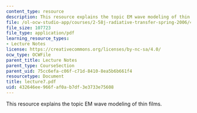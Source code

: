 ```yaml
---
content_type: resource
description: This resource explains the topic EM wave modeling of thin films.
file: /ol-ocw-studio-app/courses/2-58j-radiative-transfer-spring-2006/432646ee966faf0ab7df3e3733e75608_lecture7.pdf
file_size: 107723
file_type: application/pdf
learning_resource_types:
- Lecture Notes
license: https://creativecommons.org/licenses/by-nc-sa/4.0/
ocw_type: OCWFile
parent_title: Lecture Notes
parent_type: CourseSection
parent_uid: 75cc6efa-c06f-c71d-8410-8ea5b6b661f4
resourcetype: Document
title: lecture7.pdf
uid: 432646ee-966f-af0a-b7df-3e3733e75608
---
```

This resource explains the topic EM wave modeling of thin films.
